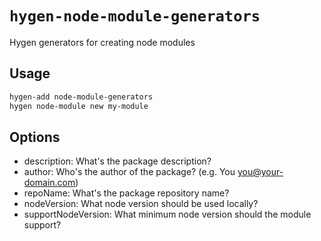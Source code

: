 # `hygen-node-module-generators`

Hygen generators for creating node modules

## Usage

```bash
hygen-add node-module-generators
hygen node-module new my-module
```

## Options

* description: What's the package description?
* author: Who's the author of the package? (e.g. You <you@your-domain.com>)
* repoName: What's the package repository name?
* nodeVersion: What node version should be used locally?
* supportNodeVersion: What minimum node version should the module support?
